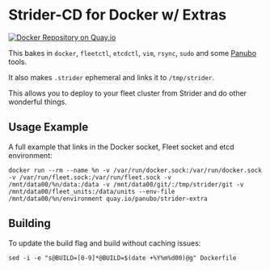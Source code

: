 # Strider-CD for Docker w/ Extras

[![Docker Repository on Quay.io](https://quay.io/repository/panubo/strider-extra/status "Docker Repository on Quay.io")](https://quay.io/repository/panubo/strider-extra)

This bakes in `docker`, `fleetctl`, `etcdctl`, `vim`, `rsync`, `sudo` and some [Panubo](https://panubo.io) tools.

It also makes `.strider` ephemeral and links it to `/tmp/strider`.

This allows you to deploy to your fleet cluster from Strider and do other wonderful things.

## Usage Example

A full example that links in the Docker socket, Fleet socket and etcd environment:

```
docker run --rm --name %n -v /var/run/docker.sock:/var/run/docker.sock -v /var/run/fleet.sock:/var/run/fleet.sock -v /mnt/data00/%n/data:/data -v /mnt/data00/git/:/tmp/strider/git -v /mnt/data00/fleet_units:/data/units --env-file /mnt/data00/%n/environment quay.io/panubo/strider-extra
```

## Building

To update the build flag and build without caching issues:

```
sed -i -e "s@BUILD=[0-9]*@BUILD=$(date +%Y%m%d00)@g" Dockerfile
```
